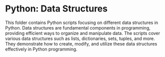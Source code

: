 # Python: Data Structures

This folder contains Python scripts focusing on different data structures in Python. Data structures are fundamental components in programming, providing efficient ways to organize and manipulate data. The scripts cover various data structures such as lists, dictionaries, sets, tuples, and more. They demonstrate how to create, modify, and utilize these data structures effectively in Python programming.
